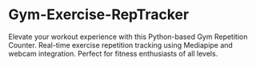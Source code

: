 # Gym-Exercise-RepTracker
Elevate your workout experience with this Python-based Gym Repetition Counter. Real-time exercise repetition tracking using Mediapipe and webcam integration. Perfect for fitness enthusiasts of all levels. 

